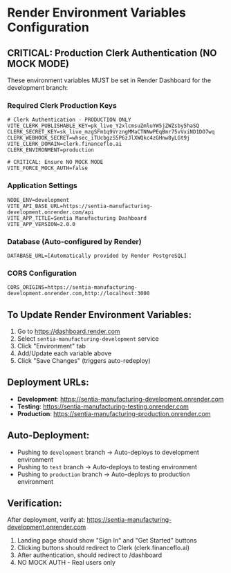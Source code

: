 # Render Environment Variables Configuration

## CRITICAL: Production Clerk Authentication (NO MOCK MODE)

These environment variables MUST be set in Render Dashboard for the development branch:

### Required Clerk Production Keys
```env
# Clerk Authentication - PRODUCTION ONLY
VITE_CLERK_PUBLISHABLE_KEY=pk_live_Y2xlcmsuZmluYW5jZWZsby5haSQ
CLERK_SECRET_KEY=sk_live_mzgSFm1q9VrzngMMaCTNNwPEqBmr75vVxiND1DO7wq
CLERK_WEBHOOK_SECRET=whsec_iTUcbgzS5P6zJlXWQkc4zGHnw8yLGt9j
VITE_CLERK_DOMAIN=clerk.financeflo.ai
CLERK_ENVIRONMENT=production

# CRITICAL: Ensure NO MOCK MODE
VITE_FORCE_MOCK_AUTH=false
```

### Application Settings
```env
NODE_ENV=development
VITE_API_BASE_URL=https://sentia-manufacturing-development.onrender.com/api
VITE_APP_TITLE=Sentia Manufacturing Dashboard
VITE_APP_VERSION=2.0.0
```

### Database (Auto-configured by Render)
```env
DATABASE_URL=[Automatically provided by Render PostgreSQL]
```

### CORS Configuration
```env
CORS_ORIGINS=https://sentia-manufacturing-development.onrender.com,http://localhost:3000
```

## To Update Render Environment Variables:

1. Go to https://dashboard.render.com
2. Select `sentia-manufacturing-development` service
3. Click "Environment" tab
4. Add/Update each variable above
5. Click "Save Changes" (triggers auto-redeploy)

## Deployment URLs:

- **Development**: https://sentia-manufacturing-development.onrender.com
- **Testing**: https://sentia-manufacturing-testing.onrender.com
- **Production**: https://sentia-manufacturing-production.onrender.com

## Auto-Deployment:

- Pushing to `development` branch → Auto-deploys to development environment
- Pushing to `test` branch → Auto-deploys to testing environment
- Pushing to `production` branch → Auto-deploys to production environment

## Verification:

After deployment, verify at: https://sentia-manufacturing-development.onrender.com
1. Landing page should show "Sign In" and "Get Started" buttons
2. Clicking buttons should redirect to Clerk (clerk.financeflo.ai)
3. After authentication, should redirect to /dashboard
4. NO MOCK AUTH - Real users only
